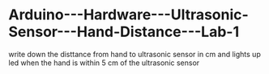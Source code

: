 # Arduino---Hardware---Ultrasonic-Sensor---Hand-Distance---Lab-1
write down the disttance from hand to ultrasonic sensor in cm and lights up led when the hand is  within 5 cm of the ultrasonic sensor
